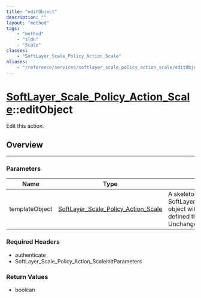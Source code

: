 ```yaml
---
title: "editObject"
description: ""
layout: "method"
tags:
    - "method"
    - "sldn"
    - "Scale"
classes:
    - "SoftLayer_Scale_Policy_Action_Scale"
aliases:
    - "/reference/services/softlayer_scale_policy_action_scale/editObject"
---
```

# [SoftLayer_Scale_Policy_Action_Scale](/reference/services/SoftLayer_Scale_Policy_Action_Scale)::editObject

Edit this action.


## Overview 


-----

### Parameters 
|Name | Type | Description |
| --- | --- | --- |
|templateObject| <a href='/reference/datatypes/SoftLayer_Scale_Policy_Action_Scale'>SoftLayer_Scale_Policy_Action_Scale </a>| A skeleton SoftLayer_Scale_Policy_Action_Scale object with only the properties defined that you wish to change. Unchanged properties are left alone.|


### Required Headers
* authenticate
* SoftLayer_Scale_Policy_Action_ScaleInitParameters


### Return Values
* boolean




